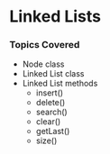 # Linked Lists

### Topics Covered
- Node class
- Linked List class
- Linked List methods
    - insert()
    - delete()
    - search()
    - clear()
    - getLast()
    - size()